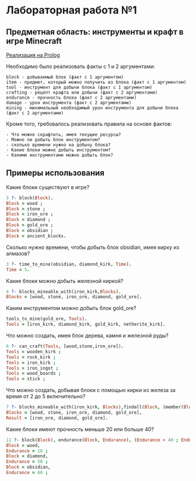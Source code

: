 # Лабораторная работа №1

## Предметная область: инструменты и крафт в игре Minecraft

[Реализация на Prolog](./db.pl)

Необходимо было реализовать факты с 1 и 2 аргументами:

    block - добываемый блок (факт с 1 аргументом)
    item - предмет, который можно получить из блока (факт с 1 аргументом)
    tool - инструмент для добычи блока (факт с 1 аргументом)
    crafting - рецепт крафта или добычи (факт с 2 аргументами)
    endurance - прочность блока (факт с 2 аргументами)
    damage - урон инструмента (факт с 2 аргументами)
    mining - минимальный необходимый урон инструмента для добычи блока (факт с 2 аргументами)

Кроме того, требовалось реализовать правила на основе фактов:
    
    - Что можно скрафтить, имея текущие ресурсы?
    - Можно ли добыть блок инструментом?
    - сколько времени нужно на добычу блока?
    - Какие блоки можно добыть инструментом?
    - Какими инструментами можно добыть блок?

## Примеры использования

Какие блоки существуют в игре?

```prolog
3 ?- block(Block).
Block = wood ;
Block = stone ;
Block = iron_ore ;
Block = diamond ;
Block = gold_ore ;
Block = obsidian ;
Block = ancient_blocks.
```

Сколько нужно времени, чтобы добыть блок obsidian, имея кирку из алмазов?

```prolog
3 ?- time_to_mine(obsidian, diamond_kirk, Time).
Time = 5.
```

Какие блоки можно добыть железной киркой?

```prolog
4 ?- blocks_mineable_with(iron_kirk,Blocks).
Blocks = [wood, stone, iron_ore, diamond, gold_ore].
```

Каким инструментом можно добыть блок gold_ore?

```prolog
tools_to_mine(gold_ore, Tools).
Tools = [iron_kirk, diamond_kirk, gold_kirk, netherite_kirk].
```

Что можно создать, имея блок дерева, камня и железной руды?

```prolog
6 ?- can_craft(Tools, [wood,stone,iron_ore]). 
Tools = wooden_kirk ;
Tools = rock_kirk ;
Tools = iron_kirk ;
Tools = iron_ingot ;
Tools = wood_boards ;
Tools = stick ;
```

Что можно создать, добывая блоки с помощью кирки из железа за время от 2 до 5 включительно?

```prolog
7 ?- blocks_mineable_with(iron_kirk, Blocks),findall(Block, (member(Block, Blocks), time_to_mine(Block, iron_kirk, Hits), Hits >= 2, Hits =< 5), Result).
Blocks = [wood, stone, iron_ore, diamond, gold_ore],
Result = [iron_ore, diamond, gold_ore].
```

Какие блоки имеют прочность меньше 20 или больше 40?

```prolog
11 ?- block(Block), endurance(Block, Endurance), (Endurance > 40 ; Endurance < 20).
Block = wood,
Endurance = 10 ;
Block = diamond,
Endurance = 50 ;
Block = obsidian,
Endurance = 60 ;
```


